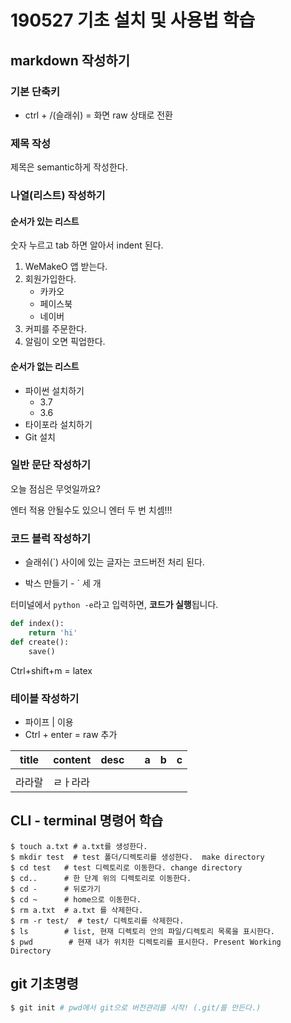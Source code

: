 # 190527 기초 설치 및 사용법 학습

## markdown 작성하기 

### 기본 단축키

- ctrl + /(슬래쉬) = 화면 raw 상태로 전환

### 제목 작성

제목은 semantic하게 작성한다. 

### 나열(리스트) 작성하기 

#### 순서가 있는 리스트

숫자 누르고 tab 하면 알아서 indent 된다. 

1. WeMakeO 앱 받는다. 
2. 회원가입한다. 
   * 카카오
   * 페이스북
   * 네이버
3. 커피를 주문한다. 
4. 알림이 오면 픽업한다. 

#### 순서가 없는 리스트

* 파이썬 설치하기
  * 3.7
  * 3.6
* 타이포라 설치하기
* Git 설치

### 일반 문단 작성하기

오늘 점심은 무엇일까요? 

엔터 적용 안될수도 있으니 엔터 두 번 치셈!!! 

### 코드 블럭 작성하기 

- 슬래쉬(`) 사이에 있는 글자는 코드버전 처리 된다. 

- 박스 만들기 - ` 세 개

터미널에서 `python -e`라고 입력하면, **코드가 실행**됩니다. 

```python
def index():
	return 'hi'
def create():
    save()
```

Ctrl+shift+m = latex

### 테이블 작성하기 

- 파이프 | 이용 
- Ctrl + enter = raw 추가 

| title  | content  | desc |      | a    | b    | c    |
| ------ | -------- | ---- | ---- | ---- | ---- | ---- |
|        |          |      |      |      |      |      |
| 라라랄 | ㄹㅏ라라 |      |      |      |      |      |



## CLI - terminal 명령어 학습

```shell
$ touch a.txt # a.txt를 생성한다. 
$ mkdir test  # test 폴더/디렉토리를 생성한다.  make directory
$ cd test   # test 디렉토리로 이동한다. change directory 
$ cd..      # 한 단계 위의 디렉토리로 이동한다. 
$ cd -      # 뒤로가기 
$ cd ~	    # home으로 이동한다. 
$ rm a.txt  # a.txt 를 삭제한다. 
$ rm -r test/  # test/ 디렉토리를 삭제한다. 
$ ls        # list, 현재 디렉토리 안의 파일/디렉토리 목록을 표시한다. 
$ pwd        # 현재 내가 위치한 디렉토리를 표시한다. Present Working Directory 

```



## git 기초명령

```sh
$ git init # pwd에서 git으로 버전관리를 시작! (.git/를 만든다.)
```

